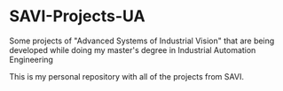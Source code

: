 # SAVI-Projects-UA
Some projects of "Advanced Systems of Industrial Vision"  that are being developed while doing my master's degree in Industrial Automation Engineering


This is my personal repository with all of the projects from SAVI.
